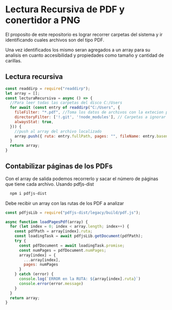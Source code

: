 # Lectura Recursiva de PDF y conertidor a PNG

El proposito de este repositorio es lograr recorrer carpetas del sistema y ir identificando cuales archivos son del tipo PDF.

Una vez identificados los mismo seran agregados a un array para su analisis en cuanto accesibilidad y propiedades como tamaño y cantidad de carillas.


## Lectura recursiva

```javascript
const readdirp = require("readdirp");
let array = [];
const lecturaRecursiva = async () => {
  //Para leer todas las carpetas del disco C:/Users
  for await (const entry of readdirp("C:/Users", {
    fileFilter: "*.pdf", //Toma los datos de archivos con la extecion pdf
    directoryFilter: ['!.git', '!node_modules'], // Carpetas a ignorar
    alwaysStat: true,
  })) {
    //push al array del archivo localizado
    array.push({ ruta: entry.fullPath, pages: "", fileName: entry.basename, size: entry.stats.size });
  }
  return array;
}
```


## Contabilizar páginas de los PDFs

Con el array de salida podemos recorrerlo y sacar el número de páginas que tiene cada archivo.
Usando pdfjs-dist

```bash
  npm i pdfjs-dist
```
Debe recibir un array con las rutas de los PDF a analizar

```javascript
const pdfjsLib = require("pdfjs-dist/legacy/build/pdf.js");

async function loadPagesPdf(array) {
  for (let index = 0; index < array.length; index++) {
    const pdfPath = array[index].ruta;
    const loadingTask = await pdfjsLib.getDocument(pdfPath);
    try {
      const pdfDocument = await loadingTask.promise;
      const numPages = pdfDocument.numPages;
      array[index] = {
        ...array[index],
        pages: numPages
      }
    } catch (error) {
      console.log(`ERROR en la RUTA: ${array[index].ruta}`)
      console.error(error.message)
    }
  }
  return array;
}
```
